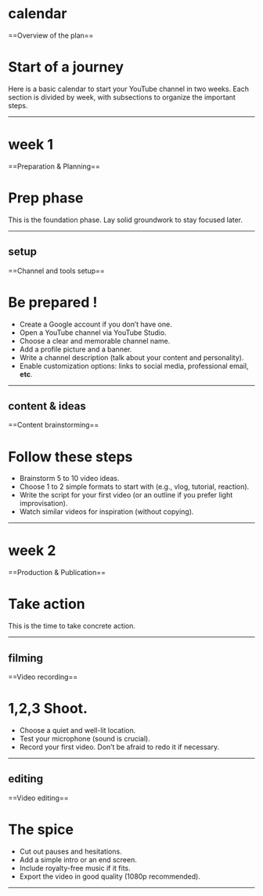 # calendar
==Overview of the plan==

# Start of a journey
Here is a basic calendar to start your YouTube channel in two weeks. Each section is divided by week, with subsections to organize the important steps.

---

# week 1
==Preparation & Planning==

# Prep phase
This is the foundation phase. Lay solid groundwork to stay focused later.

---

## setup

==Channel and tools setup==
# Be prepared !
- Create a Google account if you don’t have one.
- Open a YouTube channel via YouTube Studio.
- Choose a clear and memorable channel name.
- Add a profile picture and a banner.
- Write a channel description (talk about your content and personality).
- Enable customization options: links to social media, professional email, **etc**.

---

## content & ideas
==Content brainstorming==
# Follow these steps
- Brainstorm 5 to 10 video ideas.
- Choose 1 to 2 simple formats to start with (e.g., vlog, tutorial, reaction).
- Write the script for your first video (or an outline if you prefer light improvisation).
- Watch similar videos for inspiration (without copying).

---

# week 2
==Production & Publication==
# Take action
This is the time to take concrete action.

---

## filming
==Video recording==
# 1,2,3 Shoot.
- Choose a quiet and well-lit location.
- Test your microphone (sound is crucial).
- Record your first video. Don’t be afraid to redo it if necessary.

---

## editing
==Video editing==
# The spice
- Cut out pauses and hesitations.
- Add a simple intro or an end screen.
- Include royalty-free music if it fits.
- Export the video in good quality (1080p recommended).

---
